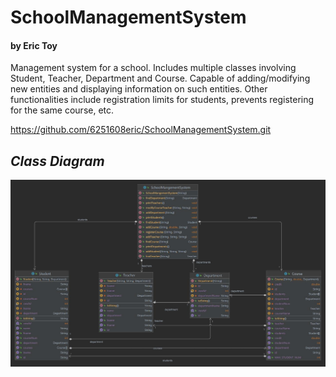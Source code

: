# SchoolManagementSystem 
#### by Eric Toy

Management system for a school. Includes multiple classes involving Student, Teacher, Department and Course. 
Capable of adding/modifying new entities and displaying information on such entities. Other functionalities 
include registration limits for students, prevents registering for the same course, etc.

https://github.com/6251608eric/SchoolManagementSystem.git

## ***Class Diagram***
![img.png](img.png)